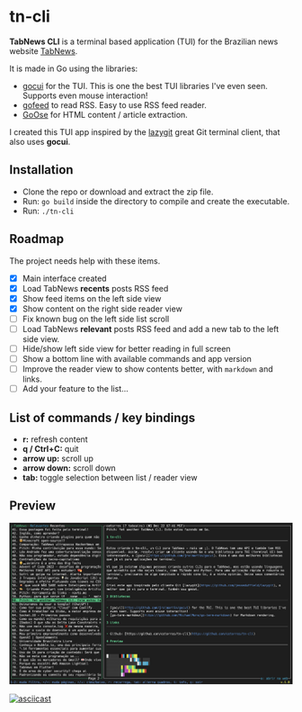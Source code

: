 # tn-cli
**TabNews CLI** is a terminal based application (TUI) for the Brazilian news website [TabNews](https://(tabnews.com.br)).

It is made in Go using the libraries:

- [gocui](https://github.com/jroimartin/gocui) for the TUI. This is one the best TUI libraries I've even seen. Supports even mouse interaction!
- [gofeed](https://github.com/mmcdole/gofeed) to read RSS. Easy to use RSS feed reader.
- [GoOse](https://github.com/advancedlogic/GoOse) for HTML content / article extraction.

I created this TUI app inspired by the [lazygit](https://github.com/jesseduffield/lazygit) great Git terminal client, that also uses **gocui**.

## Installation

- Clone the repo or download and extract the zip file.
- Run: `go build` inside the directory to compile and create the executable.
- Run: `./tn-cli`
## Roadmap

The project needs help with these items.

- [x] Main interface created
- [x] Load TabNews **recents** posts RSS feed
- [x] Show feed items on the left side view
- [x] Show content on the right side reader view
- [ ] Fix known bug on the left side list scroll
- [ ] Load TabNews **relevant** posts RSS feed and add a new tab to the left side view.
- [ ] Hide/show left side view for better reading in full screen
- [ ] Show a bottom line with available commands and app version
- [ ] Improve the reader view to show contents better, with `markdown` and links.
- [ ] Add your feature to the list...

## List of commands / key bindings

- **r:** refresh content
- **q / Ctrl+C:** quit
- **arrow up:** scroll up
- **arrow down:** scroll down
- **tab:** toggle selection between list / reader view
## Preview

![Preview](screenshot.png)

[![asciicast](https://asciinema.org/a/542879.svg)](https://asciinema.org/a/542879)
